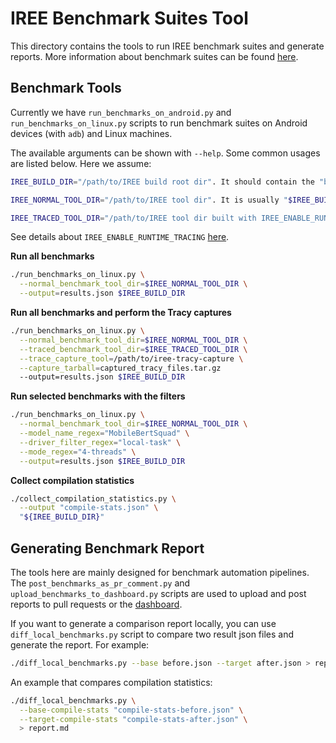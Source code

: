 # IREE Benchmark Suites Tool

This directory contains the tools to run IREE benchmark suites and generate
reports. More information about benchmark suites can be found [here](/benchmarks/README.md).

## Benchmark Tools

Currently we have `run_benchmarks_on_android.py` and
`run_benchmarks_on_linux.py` scripts to run benchmark suites on Android devices
(with `adb`) and Linux machines.

The available arguments can be shown with `--help`. Some common usages are
listed below. Here we assume:

```sh
IREE_BUILD_DIR="/path/to/IREE build root dir". It should contain the "benchmark_suites" directory built with the target "iree-benchmark-suites".

IREE_NORMAL_TOOL_DIR="/path/to/IREE tool dir". It is usually "$IREE_BUILD_DIR/tools".

IREE_TRACED_TOOL_DIR="/path/to/IREE tool dir built with IREE_ENABLE_RUNTIME_TRACING=ON".
```

See details about `IREE_ENABLE_RUNTIME_TRACING` [here](/docs/developers/developing_iree/profiling_with_tracy.md).

**Run all benchmarks**
```sh
./run_benchmarks_on_linux.py \
  --normal_benchmark_tool_dir=$IREE_NORMAL_TOOL_DIR \
  --output=results.json $IREE_BUILD_DIR
```

**Run all benchmarks and perform the Tracy captures**
```sh
./run_benchmarks_on_linux.py \
  --normal_benchmark_tool_dir=$IREE_NORMAL_TOOL_DIR \
  --traced_benchmark_tool_dir=$IREE_TRACED_TOOL_DIR \
  --trace_capture_tool=/path/to/iree-tracy-capture \
  --capture_tarball=captured_tracy_files.tar.gz
  --output=results.json $IREE_BUILD_DIR
```

**Run selected benchmarks with the filters**
```sh
./run_benchmarks_on_linux.py \
  --normal_benchmark_tool_dir=$IREE_NORMAL_TOOL_DIR \
  --model_name_regex="MobileBertSquad" \
  --driver_filter_regex="local-task" \
  --mode_regex="4-threads" \
  --output=results.json $IREE_BUILD_DIR
```

**Collect compilation statistics**
```sh
./collect_compilation_statistics.py \
  --output "compile-stats.json" \
  "${IREE_BUILD_DIR}"
```

## Generating Benchmark Report

The tools here are mainly designed for benchmark automation pipelines.
The `post_benchmarks_as_pr_comment.py` and `upload_benchmarks_to_dashboard.py`
scripts are used to upload and post reports to pull requests or the
[dashboard](https://perf.iree.dev/).

If you want to generate a comparison report locally, you can use
`diff_local_benchmarks.py` script to compare two result json files and generate
the report. For example:

```sh
./diff_local_benchmarks.py --base before.json --target after.json > report.md
```

An example that compares compilation statistics:

```sh
./diff_local_benchmarks.py \
  --base-compile-stats "compile-stats-before.json" \
  --target-compile-stats "compile-stats-after.json" \
  > report.md
```
